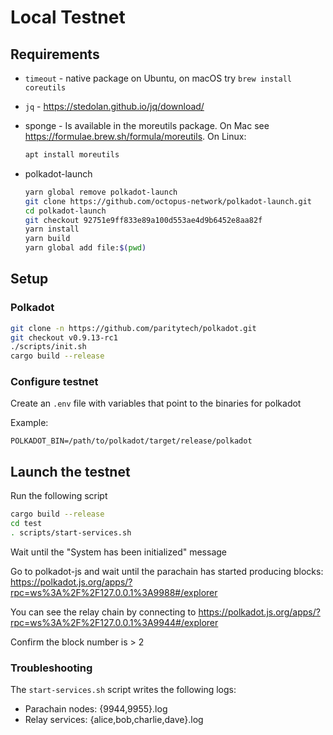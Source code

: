 # Local Testnet

## Requirements
* `timeout` - native package on Ubuntu, on macOS try ```brew install coreutils```
* `jq` - https://stedolan.github.io/jq/download/
* sponge - Is available in the moreutils package. On Mac see https://formulae.brew.sh/formula/moreutils. On Linux:

  ```bash
  apt install moreutils
  ```

* polkadot-launch

  ```bash
  yarn global remove polkadot-launch
  git clone https://github.com/octopus-network/polkadot-launch.git
  cd polkadot-launch
  git checkout 92751e9ff833e89a100d553ae4d9b6452e8aa82f 
  yarn install
  yarn build
  yarn global add file:$(pwd)
  ```

## Setup

### Polkadot

```bash
git clone -n https://github.com/paritytech/polkadot.git
git checkout v0.9.13-rc1
./scripts/init.sh
cargo build --release
```

### Configure testnet

Create an `.env` file with variables that point to the binaries for polkadot

Example:
```
POLKADOT_BIN=/path/to/polkadot/target/release/polkadot
```

## Launch the testnet

Run the following script
```bash
cargo build --release
cd test
. scripts/start-services.sh
```

Wait until the "System has been initialized" message

Go to polkadot-js and wait until the parachain has started producing blocks:
https://polkadot.js.org/apps/?rpc=ws%3A%2F%2F127.0.0.1%3A9988#/explorer

You can see the relay chain by connecting to https://polkadot.js.org/apps/?rpc=ws%3A%2F%2F127.0.0.1%3A9944#/explorer

Confirm the block number is > 2

### Troubleshooting

The `start-services.sh` script writes the following logs:

- Parachain nodes: {9944,9955}.log
- Relay services: {alice,bob,charlie,dave}.log
